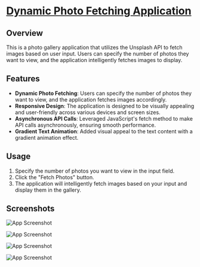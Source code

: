 # [Dynamic Photo Fetching Application](https://vaidika01.github.io/Unsplash-API/)

## Overview

This is a photo gallery application that utilizes the Unsplash API to fetch images based on user input. Users can specify the number of photos they want to view, and the application intelligently fetches images to display.

## Features

- **Dynamic Photo Fetching**: Users can specify the number of photos they want to view, and the application fetches images accordingly.
- **Responsive Design**: The application is designed to be visually appealing and user-friendly across various devices and screen sizes.
- **Asynchronous API Calls**: Leveraged JavaScript's fetch method to make API calls asynchronously, ensuring smooth performance.
- **Gradient Text Animation**: Added visual appeal to the text content with a gradient animation effect.

## Usage

1. Specify the number of photos you want to view in the input field.
2. Click the "Fetch Photos" button.
3. The application will intelligently fetch images based on your input and display them in the gallery.

## Screenshots 
![App Screenshot](https://github.com/vaidika01/Unsplash-API/blob/master/Screenshot%202024-05-07%20060146.png)

![App Screenshot](https://github.com/vaidika01/Unsplash-API/blob/master/Screenshot%20(1710).png)

![App Screenshot](https://github.com/vaidika01/Unsplash-API/blob/master/Screenshot%202024-05-07%20060316.png)

![App Screenshot](https://github.com/vaidika01/Unsplash-API/blob/master/Screenshot%202024-05-07%20060509.png)


